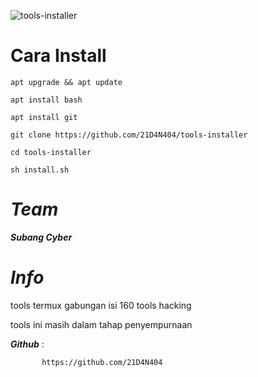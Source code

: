 ![tools-installer](https://preview.ibb.co/jGRfS9/IMG_20180909_021845_486.jpg)


Cara Install
====

```
apt upgrade && apt update

apt install bash

apt install git

git clone https://github.com/21D4N404/tools-installer

cd tools-installer

sh install.sh

```


*Team*
====


***Subang Cyber***


 
*Info*
====

tools termux gabungan isi 160 tools hacking

tools ini masih dalam tahap penyempurnaan
 
***Github***   :
           
           https://github.com/21D4N404
